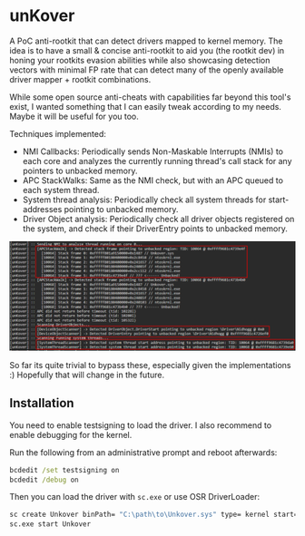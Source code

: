# unKover

A PoC anti-rootkit that can detect drivers mapped to kernel memory. The idea is to have a small & concise anti-rootkit to aid you (the rootkit dev) in honing your rootkits evasion abilities while also showcasing detection vectors with minimal FP rate that can detect many of the openly available driver mapper + rootkit combinations.

While some open source anti-cheats with capabilities far beyond this tool's exist, I wanted something that I can easily tweak according to my needs. Maybe it will be useful for you too.

Techniques implemented:

* NMI Callbacks: Periodically sends Non-Maskable Interrupts (NMIs) to each core and analyzes the currently running thread's call stack for any pointers to unbacked memory.
* APC StackWalks: Same as the NMI check, but with an APC queued to each system thread.
* System thread analysis: Periodically check all system threads for start-addresses pointing to unbacked memory.
* Driver Object analysis: Periodically check all driver objects registered on the system, and check if their DriverEntry points to unbacked memory.

<p align="center">
<img src="./img/detect.jpg" alt="unKover output" width="600"/>
</p>

So far its quite trivial to bypass these, especially given the implementations :) Hopefully that will change in the future.

## Installation

You need to enable testsigning to load the driver. I also recommend to enable debugging for the kernel.

Run the following from an administrative prompt and reboot afterwards:

```cmd
bcdedit /set testsigning on
bcdedit /debug on
```

Then you can load the driver with `sc.exe` or use OSR DriverLoader:

```cmd
sc create Unkover binPath= "C:\path\to\Unkover.sys" type= kernel start= demand
sc.exe start Unkover
```